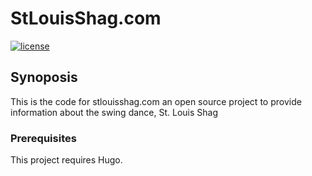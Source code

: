 # StLouisShag.com
[![license][license-badge]][LICENSE]

## Synoposis
This is the code for stlouisshag.com an open source project to provide information about the swing dance, St. Louis Shag

### Prerequisites
This project requires Hugo.

[LICENSE]: ./LICENSE
[version-badge]: https://img.shields.io/badge/version-0.1.0-blue.svg
[license-badge]: https://img.shields.io/badge/license-MIT-blue.svg
